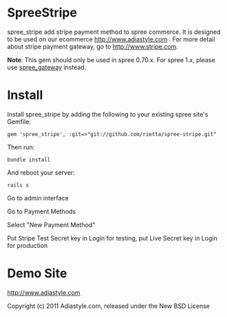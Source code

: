 SpreeStripe
===========

spree_stripe add stripe payment method to spree commerce. It is designed to be used on our ecommerce http://www.adiastyle.com . For more detail about stripe payment gateway, go to http://www.stripe.com.

**Note**: This gem should only be used in spree 0.70.x. For spree 1.x, please use [spree_gateway](https://github.com/spree/spree_gateway) instead.

Install
=======

Install spree_stripe by adding the following to your existing spree site's Gemfile:

	gem 'spree_stripe', :git=>"git://github.com/rietta/spree-stripe.git"

Then run:

	bundle install

And reboot your server:

	rails s

Go to admin interface

Go to Payment Methods

Select "New Payment Method"

Put Stripe Test Secret key in Login for testing, put Live Secret key in Login for production

Demo Site
=========

http://www.adiastyle.com

Copyright (c) 2011 Adiastyle.com, released under the New BSD License
